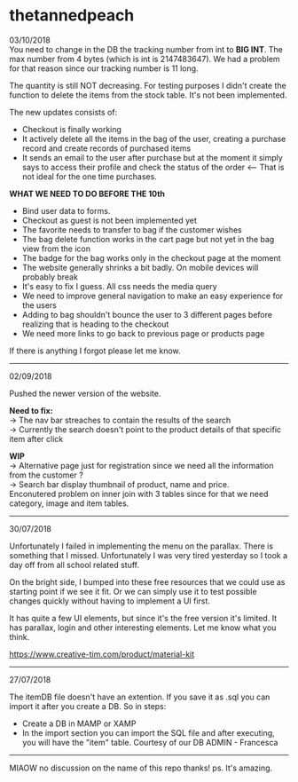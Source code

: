 # thetannedpeach
03/10/2018<br>
You need to change in the DB the tracking number from int to <b>BIG INT</b>.
The max number from 4 bytes (which is int is 2147483647). We had a problem for that reason since our tracking number is 11 long.

The quantity is still NOT decreasing. For testing purposes I didn't create the function to delete the items from the stock table. It's not been implemented. 

The new updates consists of:
- Checkout is finally working
- It actively delete all the items in the bag of the user, creating a purchase record and create records of purchased items
- It sends an email to the user after purchase but at the moment it simply says to access their profile and check the status of the order <-- That is not ideal for the one time purchases.


<b>WHAT WE NEED TO DO BEFORE THE 10th</b>

* Bind user data to forms.
* Checkout as guest is not been implemented yet<br>
* The favorite needs to transfer to bag if the customer wishes<br>
* The bag delete function works in the cart page but not yet in the bag view from the icon<br>
* The badge for the bag works only in the checkout page at the moment<br>
* The website generally shrinks a bit badly. On mobile devices will probably break<br>
* It's easy to fix I guess. All css needs the media query<br>
* We need to improve general navigation to make an easy experience for the users<br>
* Adding to bag shouldn't bounce the user to 3 different pages before realizing that is heading to the checkout<br>
* We need more links to go back to previous page or products page<br>

If there is anything I forgot please let me know. 

--------------------------------------------------------------------------
02/09/2018

Pushed the newer version of the website. 

<b>Need to fix:</b><br />
-> The nav bar streaches to contain the results of the search <br />
-> Currently the search doesn't point to the product details of that specific item after click <br />

<b>WIP</b><br/>
-> Alternative page just for registration since we need all the information from the customer ?<br />
-> Search bar display thumbnail of product, name and price.<br /> 
Enconutered problem on inner join with 3 tables since for that we need category, image and item tables.  


--------------------------------------------------------------------------

30/07/2018

Unfortunately I failed in implementing the menu on the parallax. There is something that I missed. Unfortunately I was very tired yesterday so I took a day off from all school related stuff. 

On the bright side, I bumped into these free resources that we could use as starting point if we see it fit. Or we can simply use it to test possible changes quickly without having to implement a UI first. 

It has quite a few UI elements, but since it's the free version it's limited. It has parallax, login and other interesting elements. Let me know what you think. 

https://www.creative-tim.com/product/material-kit

--------------------------------------------------------------------------

27/07/2018

The itemDB file doesn't have an extention. If you save it as .sql you can import it after you create a DB.
So in steps:
- Create a DB in MAMP or XAMP
- In the import section you can import the SQL file and after executing, you will have the "item" table.
Courtesy of our DB ADMIN - Francesca

--------------------------------------------------------------------------

MIAOW
no discussion on the name of this repo thanks! ps. It's amazing.
